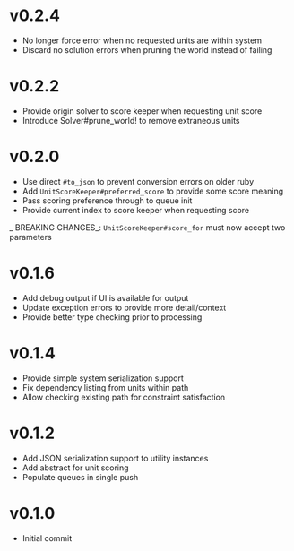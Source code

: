 # v0.2.4
* No longer force error when no requested units are within system
* Discard no solution errors when pruning the world instead of failing

# v0.2.2
* Provide origin solver to score keeper when requesting unit score
* Introduce Solver#prune_world! to remove extraneous units

# v0.2.0
* Use direct `#to_json` to prevent conversion errors on older ruby
* Add `UnitScoreKeeper#preferred_score` to provide some score meaning
* Pass scoring preference through to queue init
* Provide current index to score keeper when requesting score

_ BREAKING CHANGES_: `UnitScoreKeeper#score_for` must now accept two parameters

# v0.1.6
* Add debug output if UI is available for output
* Update exception errors to provide more detail/context
* Provide better type checking prior to processing

# v0.1.4
* Provide simple system serialization support
* Fix dependency listing from units within path
* Allow checking existing path for constraint satisfaction

# v0.1.2
* Add JSON serialization support to utility instances
* Add abstract for unit scoring
* Populate queues in single push

# v0.1.0
* Initial commit
